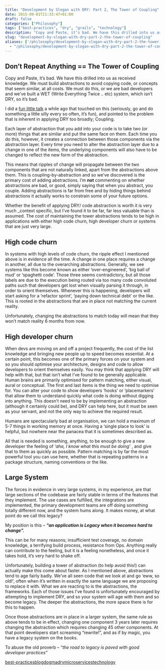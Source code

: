 ```yaml
---
title: "Development by Slogan with DRY: Part 2, The Tower of Coupling"
date: 2015-09-01T21:33:47+01:00
draft: false
categories: ["Philosophy"]
tags: ["best-practices", "dry", "grails", "technology"]
description: "Copy and Paste, it’s bad. We have this drilled into us as received knowledge. We must build abstractions to avoid copying code, or concepts that seem similar, a..."
slug: "development-by-slogan-with-dry-part-2-the-tower-of-coupling"
aliases: ['/philosophy/development-by-slogan-with-dry-part-2-the-tower-of-coupling/', '/development-by-slogan-with-dry-part-2-the-tower-of-coupling/']
  - "/philosophy/development-by-slogan-with-dry-part-2-the-tower-of-coupling/"
---
```


## Don’t Repeat Anything == The Tower of Coupling

Copy and Paste, it’s bad. We have this drilled into us as received knowledge. We must build abstractions to avoid copying code, or concepts that seem similar, at all costs. We must do this, or we are bad developers and we’ve built a WET (Write Everything Twice .. etc) system, which isn’t DRY, so it’s bad.

I did a [fun little talk](https://skillsmatter.com/skillscasts/4278-development-in-the-large-musings-on-maintaining-a-healthy-codebase-over-the-years) a while ago that touched on this (seriously, go and do something a little silly every so often, it’s fun), and pointed to the problem that is inherent in applying DRY too broadly; Coupling.

Each layer of abstraction that you add into your code is to take two (or more) things that are similar and put the same face on them. Each time you do this, however, it creates a connection between those components via the abstraction layer. Every time you need to alter the abstraction layer due to a change in one of the items, the underlying components will also have to be changed to reflect the new form of the abstraction.

This means that ripples of change will propagate between the two components that are not naturally linked, apart from the abstractions above them. This is coupling-by-abstraction and so we’ve discovered is the primary cost of adding abstractions. I’m **not** commenting on whether abstractions are bad, or good, simply saying that when you abstract, you couple. Adding abstractions is far from free and by hiding things behind abstractions it actually works to constrain some of your future options.

Whether the benefit of applying DRY/ code abstraction is worth it is very much _context specific, but I’ve found it to be far, far less valuable than is assumed. The cost of maintaining the tower abstractions tends to be high in applications with either high code churn, high developer churn or systems that are just very large.

## High code churn

In systems with high levels of code churn, the ripple effect I mentioned above is in evidence all the time. A change in one place requires a change in another, all due to the overarching abstractions. Generally, we see systems like this become known as either ‘over-engineered’, ‘big ball of mud’ or ‘spaghetti code’. Those three seems contradictory, but all those labels are due to the execution being routed via too many code convoluted paths such that developers get lost when visually parsing it through, in order to orient themselves. Whenever this is happening, developers will start asking for a ‘refactor sprint’, ‘paying down technical debt’ or the like. This is rooted in the abstractions that are in place not matching the current reality.

Unfortunately, changing the abstractions to match today will mean that they won’t match reality 6 months from now.

## High developer churn

When devs are moving on and off a project frequently, the cost of the list knowledge and bringing new people up to speed becomes essential. At a certain point, this becomes one of the primary forces on your system and so you should optimise your architecture, designs and code to allow developers to orient themselves easily. You may think that applying DRY will help with that, but that isn’t what I’ve found to be generally applicable. Human brains are primarily optimised for pattern matching, either visual, aural or conceptual. The first and last items is the thing we need to optimise for. You can alter your code to show developers ‘hooks’ or ‘placemarkers’ that allow them to understand quickly what code is doing without digging into anything. This doesn’t need to be by implementing an abstraction (although it certainly could be), and DRY can help here, but it must be seen as your servant, and not the only way to achieve the required result.

Humans are spectacularly bad at organisation, we can hold a maximum of 5-7 things in working memory at once. Having a ‘single place to look’ is helpful, but nowhere near the panacea that it is sometimes described as.

All that is needed is something, anything, to be enough to give a new developer the feeling of _‘aha, I know what this must be doing’_ , and give that to them as quickly as possible. Pattern matching is by far the most powerful tool you can use here, whether that is repeating patterns in a package structure, naming conventions or the like.

## Large System

The forces in evidence in very large systems, in my experience, are that large sections of the codebase are fairly stable in terms of the features that they implement. The use cases are fulfilled, the integrations are implemented, the primary development teams are off doing something totally different now, and the system hums along. It makes money, at what point do we call this legacy?

My position is this – **_“an application is Legacy when it becomes hard to change”._**

This can be for many reasons; insufficient test coverage, no domain knowledge, a terrifying build process, resistance from Ops. Anything really can contribute to the feeling, but it is a feeling nonetheless, and once it takes hold, it’s very hard to shake off.

Unfortunately, building a tower of abstraction (to help avoid this!) can actually make this come about faster. As I mentioned above, abstractions tend to age fairly badly. We’ve all seen code that we look at and go ‘eww, so old!’, often when it’s written in exactly the same language we are proposing to replace it with. What we are reacting to is the abstractions, the frameworks. Each of those issues I’ve found is unfortunately encouraged by attempting to implement DRY, and so your system will age with them and so become legacy. The deeper the abstractions, the more space there is for this to happen.

Once those abstractions are in place in a larger system, the same rule as above tends to be in effect, changing one component 3 years later requires changing the abstraction which requires changing 45 other components. At that point developers start screaming “rewrite!”, and as if by magic, you have a legacy system on the books.

To abuse the old proverb – _“the road to legacy is paved with good developer practices”_

[best-practices](https://daviddawson.me/tag/best-practices/)[blog](https://daviddawson.me/tag/blog/)[dogma](https://daviddawson.me/tag/dogma/)[dry](https://daviddawson.me/tag/dry/)[microservices](https://daviddawson.me/tag/microservices/)[technology](https://daviddawson.me/tag/technology/)
